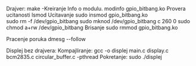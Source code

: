 
Drajver:
    make                        -Kreiranje
Info o modulu.
    modinfo gpio_bitbang.ko
Provera ucitanosti
    lsmod
Ucitavanje
    sudo insmod gpio_bitbang.ko      
    sudo rm -f /dev/gpio_bitbang
    sudo mknod /dev/gpio_bitbang c 260 0
    sudo chmod a+rw /dev/gpio_bitbang
Brisanje
    sudo rmmod gpio_bitbang.ko

Pracenje poruka
    dmesg --follow


Displej bez drajvera:
    Kompajliranje:
        gcc -o displej main.c display.c bcm2835.c circular_buffer.c -pthread
    Pokretanje:
        sudo ./displej